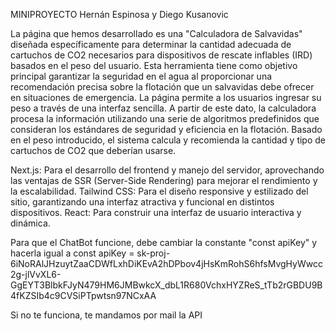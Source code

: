 
MINIPROYECTO 
Hernán Espinosa y Diego Kusanovic

La página que hemos desarrollado es una "Calculadora de Salvavidas" diseñada específicamente para determinar la cantidad adecuada de cartuchos de CO2 necesarios para dispositivos de rescate inflables (IRD) basados en el peso del usuario. Esta herramienta tiene como objetivo principal garantizar la seguridad en el agua al proporcionar una recomendación precisa sobre la flotación que un salvavidas debe ofrecer en situaciones de emergencia. La página permite a los usuarios ingresar su peso a través de una interfaz sencilla. A partir de este dato, la calculadora procesa la información utilizando una serie de algoritmos predefinidos que consideran los estándares de seguridad y eficiencia en la flotación. Basado en el peso introducido, el sistema calcula y recomienda la cantidad y tipo de cartuchos de CO2 que deberían usarse. 

Next.js: Para el desarrollo del frontend y manejo del servidor, aprovechando las ventajas de SSR (Server-Side Rendering) para mejorar el rendimiento y la escalabilidad.
Tailwind CSS: Para el diseño responsive y estilizado del sitio, garantizando una interfaz atractiva y funcional en distintos dispositivos.
React: Para construir una interfaz de usuario interactiva y dinámica.

Para que el ChatBot funcione, debe cambiar la constante "const apiKey"  y hacerla igual a const apiKey = 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

Si no te funciona, te mandamos por mail la API